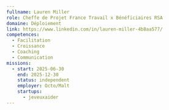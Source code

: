 ```yaml
---
fullname: Lauren Miller
role: Cheffe de Projet France Travail x Bénéficiaires RSA
domaine: Déploiement
link: https://www.linkedin.com/in/lauren-miller-4b8aa577/
competences:
  - Facilitation
  - Croissance
  - Coaching
  - Communication
missions:
  - start: 2025-06-30
    end: 2025-12-30
    status: independent
    employer: Octo/Malt
    startups:
      - jeveuxaider
---
```

